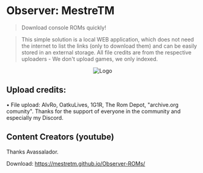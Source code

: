 # Observer: MestreTM

> Download console ROMs quickly!

> This simple solution is a local WEB application, which does not need the internet to list the links (only to download them) and can be easily stored in an external storage. All file credits are from the respective uploaders - We don't upload games, we only indexed.
> 
<p align="center">
  <img alt="Logo" src="https://i.imgur.com/bnfCoCU.png" />
</p>

## Upload credits:
• File upload: AlvRo, OatkuLives, 1G1R, The Rom Depot, "archive.org comunity".
Thanks for the support of everyone in the community and especially my Discord.


## Content Creators (youtube)
Thanks Avassalador.

Download: https://mestretm.github.io/Observer-ROMs/
